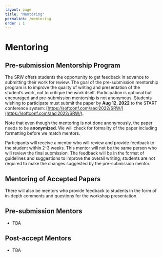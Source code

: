 ```yaml
---
layout: page
title: "Mentoring"
permalink: /mentoring
order : 1
---
```

# Mentoring

## Pre-submission Mentorship Program
The SRW offers students the opportunity to get feedback in advance to submitting their work for review. The goal of the pre-submission mentorship program is to improve the quality of writing and presentation of the student’s work, not to critique the work itself. Participation is optional but encouraged and pre-submission mentorship is not anonymous.
Students wishing to participate must submit the paper by __Aug 12, 2022__ to the START conference system: [https://softconf.com/aacl2022/SRW/](https://softconf.com/aacl2022/SRW/).

Note that even though the mentoring is not done anonymously, the paper needs to be __anonymized__. We will check for formality of the paper including formatting before we match mentors.

Participants will receive a mentor who will review and provide feedback to the student within 2-3 weeks. This mentor will not be the same person who will review the final submission. The feedback will be in the format of guidelines and suggestions to improve the overall writing; students are not required to make the changes suggested by the pre-submission mentor.

## Mentoring of Accepted Papers

There will also be mentors who provide feedback to students in the form of in-depth comments and questions for the workshop presentation.

## Pre-submission Mentors
- TBA

## Post-accept Mentors
- TBA
